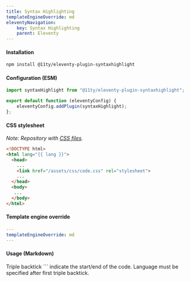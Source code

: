 ```yaml
---
title: Syntax Highlighting
templateEngineOverride: md
eleventyNavigation:
    key: Syntax Highlighting
    parent: Eleventy
---
```

#### Installation
```html
npm install @11ty/eleventy-plugin-syntaxhighlight
```
#### Configuration (ESM)
```js
import syntaxHighlight from "@11ty/eleventy-plugin-syntaxhighlight";

export default function (eleventyConfig) {
	eleventyConfig.addPlugin(syntaxHighlight);
};
```
#### CSS stylesheet
_Note: Repository with [CSS files](https://github.com/PrismJS/prism-themes)._
```html
<!DOCTYPE html>
<html lang="{{ lang }}">
  <head>
    ...  
    <link href="/assets/css/code.css" rel="stylesheet">
    ...
  </head>
  <body>
   ...
  </body>
</html>
```

#### Template engine override
```yaml
---
templateEngineOverride: md
---
```

#### Usage (Markdown)
Triple backtick ``` indicate the start/end of the code. Language must be specified after first triple backtick.

